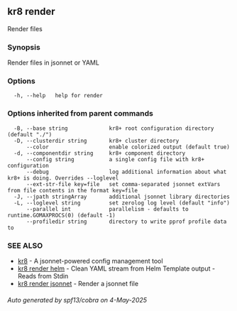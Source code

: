 ## kr8 render

Render files

### Synopsis

Render files in jsonnet or YAML

### Options

```
  -h, --help   help for render
```

### Options inherited from parent commands

```
  -B, --base string             kr8+ root configuration directory (default "./")
  -D, --clusterdir string       kr8+ cluster directory
      --color                   enable colorized output (default true)
  -d, --componentdir string     kr8+ component directory
      --config string           a single config file with kr8+ configuration
      --debug                   log additional information about what kr8+ is doing. Overrides --loglevel
      --ext-str-file key=file   set comma-separated jsonnet extVars from file contents in the format key=file
  -J, --jpath stringArray       additional jsonnet library directories
  -L, --loglevel string         set zerolog log level (default "info")
      --parallel int            parallelism - defaults to runtime.GOMAXPROCS(0) (default -1)
      --profiledir string       directory to write pprof profile data to
```

### SEE ALSO

* [kr8](kr8.md)	 - A jsonnet-powered config management tool
* [kr8 render helm](kr8_render_helm.md)	 - Clean YAML stream from Helm Template output - Reads from Stdin
* [kr8 render jsonnet](kr8_render_jsonnet.md)	 - Render a jsonnet file

###### Auto generated by spf13/cobra on 4-May-2025
